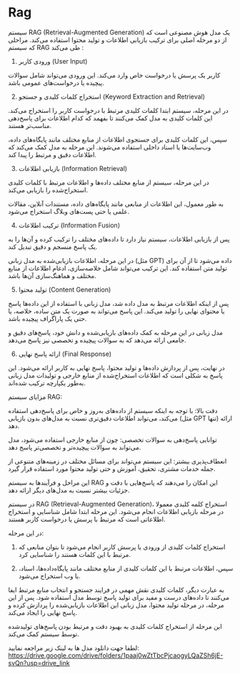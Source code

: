 # Rag
سیستم RAG (Retrieval-Augmented Generation) یک مدل هوش مصنوعی است که از دو مرحله اصلی برای ترکیب بازیابی اطلاعات و تولید محتوا استفاده می‌کند. مراحلی که سیستم RAG طی می‌کند :

1. ورودی کاربر (User Input)

کاربر یک پرسش یا درخواست خاص وارد می‌کند. این ورودی می‌تواند شامل سوالات پیچیده یا درخواست‌های عمومی باشد.


2. استخراج کلمات کلیدی و جستجو (Keyword Extraction and Retrieval)

در این مرحله، سیستم ابتدا کلمات کلیدی مرتبط با درخواست کاربر را استخراج می‌کند. این کلمات کلیدی به مدل کمک می‌کنند تا بفهمد که کدام اطلاعات برای پاسخ‌دهی مناسب‌تر هستند.

سپس، این کلمات کلیدی برای جستجوی اطلاعات از منابع مختلف مانند پایگاه‌های داده، وب‌سایت‌ها یا اسناد داخلی استفاده می‌شوند. این مرحله به مدل کمک می‌کند که اطلاعات دقیق و مرتبط را پیدا کند.


3. بازیابی اطلاعات (Information Retrieval)

در این مرحله، سیستم از منابع مختلف داده‌ها و اطلاعات مرتبط با کلمات کلیدی استخراج‌شده را بازیابی می‌کند.

به طور معمول، این اطلاعات از منابعی مانند پایگاه‌های داده، مستندات آنلاین، مقالات علمی یا حتی پست‌های وبلاگ استخراج می‌شود.


4. ترکیب اطلاعات (Information Fusion)

پس از بازیابی اطلاعات، سیستم نیاز دارد تا داده‌های مختلف را ترکیب کرده و آن‌ها را به یک پاسخ منسجم و دقیق تبدیل کند.

در این مرحله، اطلاعات بازیابی‌شده به مدل زبانی (مثل GPT) داده می‌شود تا از آن برای تولید متن استفاده کند. این ترکیب می‌تواند شامل خلاصه‌سازی، ادغام اطلاعات از منابع مختلف و هماهنگ‌سازی آن‌ها باشد.


5. تولید محتوا (Content Generation)

پس از اینکه اطلاعات مرتبط به مدل داده شد، مدل زبانی با استفاده از این داده‌ها پاسخ یا محتوای نهایی را تولید می‌کند. این پاسخ می‌تواند به صورت یک متن ساده، خلاصه، یا حتی یک پاراگراف پیچیده باشد.

مدل زبانی در این مرحله به کمک داده‌های بازیابی‌شده و دانش خود، پاسخ‌های دقیق و جامعی ارائه می‌دهد که به سوالات پیچیده و تخصصی نیز پاسخ می‌دهد.


6. ارائه پاسخ نهایی (Final Response)

در نهایت، پس از پردازش داده‌ها و تولید محتوا، پاسخ نهایی به کاربر ارائه می‌شود. این پاسخ به شکلی است که اطلاعات استخراج‌شده از منابع خارجی و تولیدات مدل زبانی به‌طور یکپارچه ترکیب شده‌اند.


مزایای سیستم RAG:

دقت بالا: با توجه به اینکه سیستم از داده‌های به‌روز و خاص برای پاسخ‌دهی استفاده می‌کند، می‌تواند اطلاعات دقیق‌تری نسبت به مدل‌های بدون بازیابی (مثل GPT تنها) ارائه دهد.

توانایی پاسخ‌دهی به سوالات تخصصی: چون از منابع خارجی استفاده می‌شود، مدل می‌تواند به سوالات پیچیده‌تر و تخصصی‌تر پاسخ دهد.

انعطاف‌پذیری بیشتر: این سیستم می‌تواند برای مسائل مختلف در زمینه‌های متنوعی از جمله خدمات مشتری، تحقیق، آموزش و حتی تولید محتوا مورد استفاده قرار گیرد.


این مراحل و فرآیندها به سیستم RAG این امکان را می‌دهند که پاسخ‌هایی با دقت و جزئیات بیشتر نسبت به مدل‌های دیگر ارائه دهد.


در سیستم RAG (Retrieval-Augmented Generation)، استخراج کلمه کلیدی معمولا در مرحله بازیابی اطلاعات انجام می‌شود. این مرحله ابتدا شامل شناسایی و استخراج اطلاعاتی است که مرتبط با پرسش یا درخواست کاربر هستند.

در این مرحله:

1. استخراج کلمات کلیدی از ورودی یا پرسش کاربر انجام می‌شود تا بتوان منابعی که مرتبط با این کلمات هستند را شناسایی کرد.


2. سپس، اطلاعات مرتبط با این کلمات کلیدی از منابع مختلف مانند پایگاه‌داده‌ها، اسناد، یا وب استخراج می‌شود.



به عبارت دیگر، کلمات کلیدی نقش مهمی در فرایند جستجو و انتخاب منابع مرتبط ایفا می‌کنند تا داده‌های درست و مفید برای تولید پاسخ توسط مدل استفاده شود. پس از این مرحله، در مرحله تولید محتوا، مدل زبانی این اطلاعات بازیابی‌شده را پردازش کرده و پاسخ نهایی را ایجاد می‌کند.

این مرحله از استخراج کلمات کلیدی به بهبود دقت و مرتبط بودن پاسخ‌های تولیدشده توسط سیستم کمک می‌کند.

لطفا جهت دانلود مدل ها به لینک زیر مراجعه نمایید:
https://drive.google.com/drive/folders/1paaj0wZtTbcPjcaogyLQaZSh6jE-svQn?usp=drive_link

